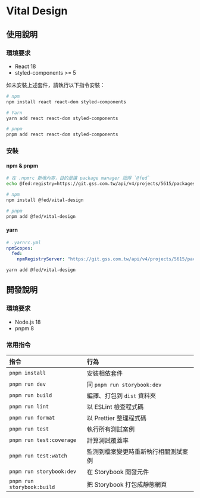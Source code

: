# Vital Design

## 使用說明

### 環境要求

- React 18
- styled-components >= 5

如未安裝上述套件，請執行以下指令安裝：

```sh
# npm
npm install react react-dom styled-components

# Yarn
yarn add react react-dom styled-components

# pnpm
pnpm add react react-dom styled-components
```

### 安裝

#### npm & pnpm

```sh
# 在 .npmrc 新增內容，目的是讓 package manager 認得 `@fed`
echo @fed:registry=https://git.gss.com.tw/api/v4/projects/5615/packages/npm/ >> .npmrc

# npm
npm install @fed/vital-design

# pnpm
pnpm add @fed/vital-design
```

#### yarn

```yml
# .yarnrc.yml
npmScopes:
  fed:
    npmRegistryServer: "https://git.gss.com.tw/api/v4/projects/5615/packages/npm/"
```

```sh
yarn add @fed/vital-design
```

## 開發說明

### 環境要求

- Node.js 18
- pnpm 8

### 常用指令

| 指令                        | 行為                                 |
| :------------------------- | :----------------------------------- |
| `pnpm install`             | 安裝相依套件                           |
| `pnpm run dev`             | 同 `pnpm run storybook:dev`          |
| `pnpm run build`           | 編譯、打包到 `dist` 資料夾              |
| `pnpm run lint`            | 以 ESLint 檢查程式碼                   |
| `pnpm run format`          | 以 Prettier 整理程式碼                 |
| `pnpm run test`            | 執行所有測試案例                       |
| `pnpm run test:coverage`   | 計算測試覆蓋率                         |
| `pnpm run test:watch`      | 監測到檔案變更時重新執行相關測試案例       |
| `pnpm run storybook:dev`   | 在 Storybook 開發元件                 |
| `pnpm run storybook:build` | 把 Storybook 打包成靜態網頁            |
